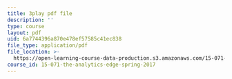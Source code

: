 ```yaml
---
title: 3play pdf file
description: ''
type: course
layout: pdf
uid: 6a7744396a870e478ef57585c41ec838
file_type: application/pdf
file_location: >-
  https://open-learning-course-data-production.s3.amazonaws.com/15-071-the-analytics-edge-spring-2017/6a7744396a870e478ef57585c41ec838_8T248H2ax8c.pdf
course_id: 15-071-the-analytics-edge-spring-2017
---
```

